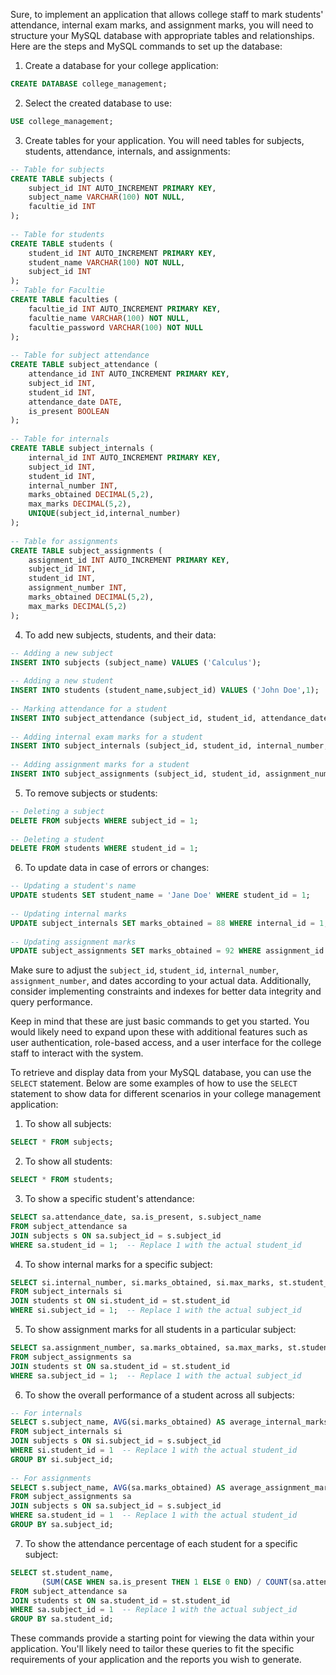 Sure, to implement an application that allows college staff to mark students' attendance, internal exam marks, and assignment marks, you will need to structure your MySQL database with appropriate tables and relationships. Here are the steps and MySQL commands to set up the database:  
   
1. Create a database for your college application:  
   
```sql  
CREATE DATABASE college_management;  
```  
   
2. Select the created database to use:  
   
```sql  
USE college_management;  
```  
   
3. Create tables for your application. You will need tables for subjects, students, attendance, internals, and assignments:  
   
```sql  
-- Table for subjects  
CREATE TABLE subjects (  
    subject_id INT AUTO_INCREMENT PRIMARY KEY,  
    subject_name VARCHAR(100) NOT NULL,
    facultie_id INT
);  
   
-- Table for students  
CREATE TABLE students (  
    student_id INT AUTO_INCREMENT PRIMARY KEY,  
    student_name VARCHAR(100) NOT NULL,
    subject_id INT
);
-- Table for Facultie
CREATE TABLE faculties (  
    facultie_id INT AUTO_INCREMENT PRIMARY KEY,  
    facultie_name VARCHAR(100) NOT NULL,
    facultie_password VARCHAR(100) NOT NULL
);
   
-- Table for subject attendance  
CREATE TABLE subject_attendance (  
    attendance_id INT AUTO_INCREMENT PRIMARY KEY,  
    subject_id INT,  
    student_id INT,  
    attendance_date DATE,  
    is_present BOOLEAN 
);  
   
-- Table for internals  
CREATE TABLE subject_internals (  
    internal_id INT AUTO_INCREMENT PRIMARY KEY,  
    subject_id INT,  
    student_id INT,  
    internal_number INT,  
    marks_obtained DECIMAL(5,2),  
    max_marks DECIMAL(5,2),  
    UNIQUE(subject_id,internal_number)  
);  
   
-- Table for assignments  
CREATE TABLE subject_assignments (  
    assignment_id INT AUTO_INCREMENT PRIMARY KEY,  
    subject_id INT,  
    student_id INT,  
    assignment_number INT,  
    marks_obtained DECIMAL(5,2),  
    max_marks DECIMAL(5,2)
);  
```  
   
4. To add new subjects, students, and their data:  
   
```sql  
-- Adding a new subject  
INSERT INTO subjects (subject_name) VALUES ('Calculus');  
   
-- Adding a new student  
INSERT INTO students (student_name,subject_id) VALUES ('John Doe',1);  
   
-- Marking attendance for a student  
INSERT INTO subject_attendance (subject_id, student_id, attendance_date, is_present) VALUES (1, 1, '2021-09-01', TRUE);  
   
-- Adding internal exam marks for a student  
INSERT INTO subject_internals (subject_id, student_id, internal_number, marks_obtained, max_marks) VALUES (1, 1, 1, 85, 100);  
   
-- Adding assignment marks for a student  
INSERT INTO subject_assignments (subject_id, student_id, assignment_number, marks_obtained, max_marks) VALUES (1, 1, 1, 90, 100);  
```  
   
5. To remove subjects or students:  
   
```sql  
-- Deleting a subject  
DELETE FROM subjects WHERE subject_id = 1;  
   
-- Deleting a student  
DELETE FROM students WHERE student_id = 1;  
```  
   
6. To update data in case of errors or changes:  
   
```sql  
-- Updating a student's name  
UPDATE students SET student_name = 'Jane Doe' WHERE student_id = 1;  
   
-- Updating internal marks  
UPDATE subject_internals SET marks_obtained = 88 WHERE internal_id = 1;  
   
-- Updating assignment marks  
UPDATE subject_assignments SET marks_obtained = 92 WHERE assignment_id = 1;  
```  
   
Make sure to adjust the `subject_id`, `student_id`, `internal_number`, `assignment_number`, and dates according to your actual data. Additionally, consider implementing constraints and indexes for better data integrity and query performance.  
   
Keep in mind that these are just basic commands to get you started. You would likely need to expand upon these with additional features such as user authentication, role-based access, and a user interface for the college staff to interact with the system.


To retrieve and display data from your MySQL database, you can use the `SELECT` statement. Below are some examples of how to use the `SELECT` statement to show data for different scenarios in your college management application:  
   
1. To show all subjects:  
   
```sql  
SELECT * FROM subjects;  
```  
   
2. To show all students:  
   
```sql  
SELECT * FROM students;  
```  
   
3. To show a specific student's attendance:  
   
```sql  
SELECT sa.attendance_date, sa.is_present, s.subject_name  
FROM subject_attendance sa  
JOIN subjects s ON sa.subject_id = s.subject_id  
WHERE sa.student_id = 1;  -- Replace 1 with the actual student_id  
```  
   
4. To show internal marks for a specific subject:  
   
```sql  
SELECT si.internal_number, si.marks_obtained, si.max_marks, st.student_name  
FROM subject_internals si  
JOIN students st ON si.student_id = st.student_id  
WHERE si.subject_id = 1;  -- Replace 1 with the actual subject_id  
```  
   
5. To show assignment marks for all students in a particular subject:  
   
```sql  
SELECT sa.assignment_number, sa.marks_obtained, sa.max_marks, st.student_name  
FROM subject_assignments sa  
JOIN students st ON sa.student_id = st.student_id  
WHERE sa.subject_id = 1;  -- Replace 1 with the actual subject_id  
```  
   
6. To show the overall performance of a student across all subjects:  
   
```sql  
-- For internals  
SELECT s.subject_name, AVG(si.marks_obtained) AS average_internal_marks  
FROM subject_internals si  
JOIN subjects s ON si.subject_id = s.subject_id  
WHERE si.student_id = 1  -- Replace 1 with the actual student_id  
GROUP BY si.subject_id;  
   
-- For assignments  
SELECT s.subject_name, AVG(sa.marks_obtained) AS average_assignment_marks  
FROM subject_assignments sa  
JOIN subjects s ON sa.subject_id = s.subject_id  
WHERE sa.student_id = 1  -- Replace 1 with the actual student_id  
GROUP BY sa.subject_id;  
```  
   
7. To show the attendance percentage of each student for a specific subject:  
   
```sql  
SELECT st.student_name,   
       (SUM(CASE WHEN sa.is_present THEN 1 ELSE 0 END) / COUNT(sa.attendance_id)) * 100 AS attendance_percentage  
FROM subject_attendance sa  
JOIN students st ON sa.student_id = st.student_id  
WHERE sa.subject_id = 1  -- Replace 1 with the actual subject_id  
GROUP BY sa.student_id;  
```  
   
These commands provide a starting point for viewing the data within your application. You'll likely need to tailor these queries to fit the specific requirements of your application and the reports you wish to generate.
